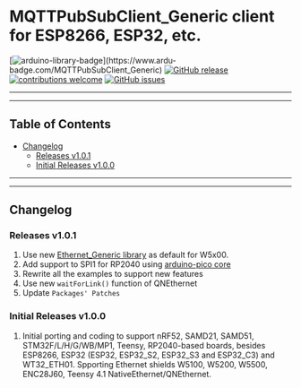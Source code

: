 # MQTTPubSubClient_Generic client for ESP8266, ESP32, etc.

[![arduino-library-badge](https://www.ardu-badge.com/badge/MQTTPubSubClient_Generic.svg?)](https://www.ardu-badge.com/MQTTPubSubClient_Generic)
[![GitHub release](https://img.shields.io/github/release/khoih-prog/MQTTPubSubClient_Generic.svg)](https://github.com/khoih-prog/MQTTPubSubClient_Generic/releases)
[![contributions welcome](https://img.shields.io/badge/contributions-welcome-brightgreen.svg?style=flat)](#Contributing)
[![GitHub issues](https://img.shields.io/github/issues/khoih-prog/MQTTPubSubClient_Generic.svg)](http://github.com/khoih-prog/MQTTPubSubClient_Generic/issues)

---
---

## Table of Contents

* [Changelog](#changelog)
  * [Releases v1.0.1](#releases-v101)
  * [Initial Releases v1.0.0](#Initial-Releases-v100)

---
---

## Changelog

### Releases v1.0.1

1. Use new [Ethernet_Generic library](https://github.com/khoih-prog/Ethernet_Generic) as default for W5x00.
2. Add support to SPI1 for RP2040 using [arduino-pico core](https://github.com/earlephilhower/arduino-pico)
3. Rewrite all the examples to support new features
4. Use new `waitForLink()` function of QNEthernet
5. Update `Packages' Patches`

### Initial Releases v1.0.0

1. Initial porting and coding to support nRF52, SAMD21, SAMD51, STM32F/L/H/G/WB/MP1, Teensy, RP2040-based boards, besides ESP8266, ESP32 (ESP32, ESP32_S2, ESP32_S3 and ESP32_C3) and WT32_ETH01. Spporting Ethernet shields W5100, W5200, W5500, ENC28J60, Teensy 4.1 NativeEthernet/QNEthernet.


